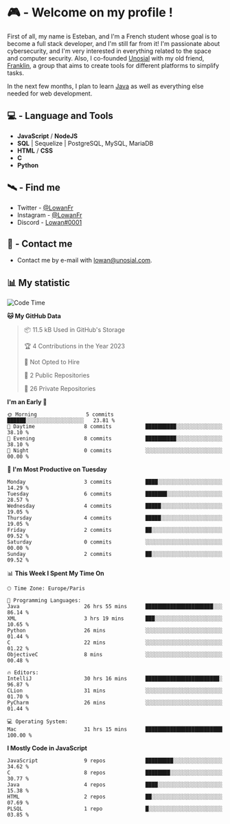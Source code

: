 # 🎮 - Welcome on my profile !
First of all, my name is Esteban, and I'm a French student whose goal is to become a full stack developer, and I'm still far from it!
I'm passionate about cybersecurity, and I'm very interested in everything related to the space and computer security.
Also, I co-founded [Unosial](https://github.com/Unosial) with my old friend, [Franklin](https://github.com/AbaFranklin/), a group that aims to create tools for different platforms to simplify tasks. 

In the next few months, I plan to learn [Java](https://www.java.com/) as well as everything else needed for web development.




## 💻 - Language and Tools
- **JavaScript** / **NodeJS**
- **SQL** | Sequelize | PostgreSQL, MySQL, MariaDB
- **HTML** / **CSS**
- **C**
- **Python**

## 🛰️ - Find me

 - Twitter - [@LowanFr](https://twitter.com/LowanFr/)
 - Instagram - [@LowanFr](https://instagram.com/LowanFr)
 - Discord -  [Lowan#0001](https://unosial.bio/Lowan)
 
## 📡 - Contact me
 - Contact me by e-mail with [lowan@unosial.com](mailto:lowan@unosial.com).

## 📊 My statistic
<!--START_SECTION:waka-->
![Code Time](http://img.shields.io/badge/Code%20Time-510%20hrs%2042%20mins-blue)

**🐱 My GitHub Data** 

> 📦 11.5 kB Used in GitHub's Storage 
 > 
> 🏆 4 Contributions in the Year 2023
 > 
> 🚫 Not Opted to Hire
 > 
> 📜 2 Public Repositories 
 > 
> 🔑 26 Private Repositories 
 > 
**I'm an Early 🐤** 

```text
🌞 Morning                5 commits           ██████░░░░░░░░░░░░░░░░░░░   23.81 % 
🌆 Daytime                8 commits           ██████████░░░░░░░░░░░░░░░   38.10 % 
🌃 Evening                8 commits           ██████████░░░░░░░░░░░░░░░   38.10 % 
🌙 Night                  0 commits           ░░░░░░░░░░░░░░░░░░░░░░░░░   00.00 % 
```
📅 **I'm Most Productive on Tuesday** 

```text
Monday                   3 commits           ████░░░░░░░░░░░░░░░░░░░░░   14.29 % 
Tuesday                  6 commits           ███████░░░░░░░░░░░░░░░░░░   28.57 % 
Wednesday                4 commits           █████░░░░░░░░░░░░░░░░░░░░   19.05 % 
Thursday                 4 commits           █████░░░░░░░░░░░░░░░░░░░░   19.05 % 
Friday                   2 commits           ██░░░░░░░░░░░░░░░░░░░░░░░   09.52 % 
Saturday                 0 commits           ░░░░░░░░░░░░░░░░░░░░░░░░░   00.00 % 
Sunday                   2 commits           ██░░░░░░░░░░░░░░░░░░░░░░░   09.52 % 
```


📊 **This Week I Spent My Time On** 

```text
🕑︎ Time Zone: Europe/Paris

💬 Programming Languages: 
Java                     26 hrs 55 mins      ██████████████████████░░░   86.14 % 
XML                      3 hrs 19 mins       ███░░░░░░░░░░░░░░░░░░░░░░   10.65 % 
Python                   26 mins             ░░░░░░░░░░░░░░░░░░░░░░░░░   01.44 % 
C                        22 mins             ░░░░░░░░░░░░░░░░░░░░░░░░░   01.22 % 
ObjectiveC               8 mins              ░░░░░░░░░░░░░░░░░░░░░░░░░   00.48 % 

🔥 Editors: 
IntelliJ                 30 hrs 16 mins      ████████████████████████░   96.87 % 
CLion                    31 mins             ░░░░░░░░░░░░░░░░░░░░░░░░░   01.70 % 
PyCharm                  26 mins             ░░░░░░░░░░░░░░░░░░░░░░░░░   01.44 % 

💻 Operating System: 
Mac                      31 hrs 15 mins      █████████████████████████   100.00 % 
```

**I Mostly Code in JavaScript** 

```text
JavaScript               9 repos             █████████░░░░░░░░░░░░░░░░   34.62 % 
C                        8 repos             ████████░░░░░░░░░░░░░░░░░   30.77 % 
Java                     4 repos             ████░░░░░░░░░░░░░░░░░░░░░   15.38 % 
HTML                     2 repos             ██░░░░░░░░░░░░░░░░░░░░░░░   07.69 % 
PLSQL                    1 repo              █░░░░░░░░░░░░░░░░░░░░░░░░   03.85 % 
```




<!--END_SECTION:waka-->
